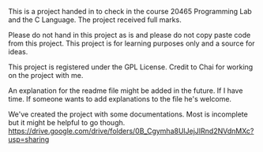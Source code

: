 This is a project handed in to check in the course 20465 Programming Lab and the C Language. The project received full marks.

Please do not hand in this project as is and please do not copy paste code from this project. This project is for learning purposes only and a source for ideas.

This project is registered under the GPL License.
Credit to Chai for working on the project with me.

An explanation for the readme file might be added in the future. If I have time. If someone wants to add explanations to the file he's welcome.

We've created the project with some documentations. Most is incomplete but it might be helpful to go though.
https://drive.google.com/drive/folders/0B_Cgymha8UlJejJIRnd2NVdnMXc?usp=sharing
